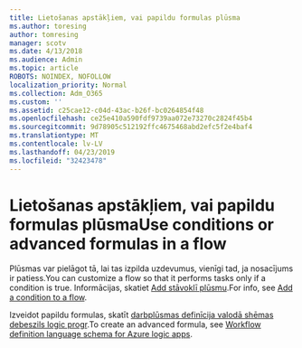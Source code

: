 ```yaml
---
title: Lietošanas apstākļiem, vai papildu formulas plūsma
ms.author: toresing
author: tomresing
manager: scotv
ms.date: 4/13/2018
ms.audience: Admin
ms.topic: article
ROBOTS: NOINDEX, NOFOLLOW
localization_priority: Normal
ms.collection: Adm_O365
ms.custom: ''
ms.assetid: c25cae12-c04d-43ac-b26f-bc0264854f48
ms.openlocfilehash: ce25e410a590fdf9739aa072e73270c2824f45b4
ms.sourcegitcommit: 9d78905c512192ffc4675468abd2efc5f2e4baf4
ms.translationtype: MT
ms.contentlocale: lv-LV
ms.lasthandoff: 04/23/2019
ms.locfileid: "32423478"
---
```

# <a name="use-conditions-or-advanced-formulas-in-a-flow"></a><span data-ttu-id="71409-102">Lietošanas apstākļiem, vai papildu formulas plūsma</span><span class="sxs-lookup"><span data-stu-id="71409-102">Use conditions or advanced formulas in a flow</span></span>

<span data-ttu-id="71409-103">Plūsmas var pielāgot tā, lai tas izpilda uzdevumus, vienīgi tad, ja nosacījums ir patiess.</span><span class="sxs-lookup"><span data-stu-id="71409-103">You can customize a flow so that it performs tasks only if a condition is true.</span></span> <span data-ttu-id="71409-104">Informācijas, skatiet [Add stāvoklī plūsmu](https://go.microsoft.com/fwlink/?linkid=872112).</span><span class="sxs-lookup"><span data-stu-id="71409-104">For info, see [Add a condition to a flow](https://go.microsoft.com/fwlink/?linkid=872112).</span></span>
  
<span data-ttu-id="71409-105">Izveidot papildu formulas, skatīt [darbplūsmas definīcija valodā shēmas debeszils logic progr](https://aka.ms/logicexpressions).</span><span class="sxs-lookup"><span data-stu-id="71409-105">To create an advanced formula, see [Workflow definition language schema for Azure logic apps](https://aka.ms/logicexpressions).</span></span>
  

